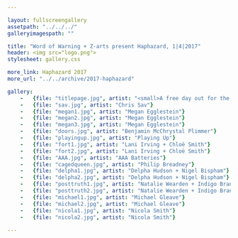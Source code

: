 ```yaml
---

layout: fullscreengallery
assetpath: "../../../"
galleryimagespath: ""

title: "Word of Warning + Z-arts present Haphazard, 1|4|2017"
header: <img src="logo.png">
stylesheet: gallery.css

more_link: Haphazard 2017
more_url: "../../archive/2017-haphazard"

gallery:
    -   {file: "titlepage.jpg", artist: "<small>A free day out for the curious of all ages, click top left Haphazard for more.</small>", show: "<small>Images copyright &copy;2017 Word of Warning"}
    -   {file: "sav.jpg", artist: "Chris Sav"}
    -   {file: "megan1.jpg", artist: "Megan Egglestein"}
    -   {file: "megan2.jpg", artist: "Megan Egglestein"}
    -   {file: "megan3.jpg", artist: "Megan Egglestein"}
    -   {file: "doors.jpg", artist: "Benjamin McChrystal Plimmer"}
    -   {file: "playingup.jpg", artist: "Playing Up"}
    -   {file: "fort1.jpg", artist: "Lani Irving + Chloë Smith"}
    -   {file: "fort2.jpg", artist: "Lani Irving + Chloë Smith"}
    -   {file: "AAA.jpg", artist: "AAA Batteries"}
    -   {file: "cagedqueen.jpg", artist: "Philip Breadney"}
    -   {file: "delpha1.jpg", artist: "Delpha Hudson + Nigel Bispham"}
    -   {file: "delpha2.jpg", artist: "Delpha Hudson + Nigel Bispham"}
    -   {file: "posttruth1.jpg", artist: "Natalie Wearden + Indigo Branscombe"}
    -   {file: "posttruth2.jpg", artist: "Natalie Wearden + Indigo Branscombe"}
    -   {file: "michael1.jpg", artist: "Michael Gleave"}
    -   {file: "michael2.jpg", artist: "Michael Gleave"}
    -   {file: "nicola1.jpg", artist: "Nicola Smith"}
    -   {file: "nicola2.jpg", artist: "Nicola Smith"} 
 
---
```

